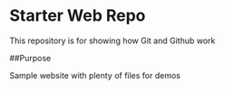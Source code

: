 # Starter Web Repo

This repository is for showing how Git and Github work

##Purpose

Sample website with plenty of files for demos